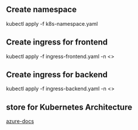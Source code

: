 ## Create namespace
kubectl apply -f k8s-namespace.yaml

## Create ingress for frontend
kubectl apply -f ingress-frontend.yaml -n <<namespace>>

## Create ingress for backend
kubectl apply -f ingress-backend.yaml -n <<namespace>>

## store for Kubernetes Architecture

[azure-docs](https://github.com/MicrosoftDocs/azure-docs/tree/master/articles/aks)
